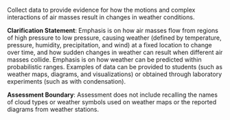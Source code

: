 Collect data to provide evidence for how the motions and complex interactions of air masses result in changes in weather conditions. 

**Clarification Statement**: Emphasis is on how air masses flow from regions of high pressure to low pressure, causing weather (defined by temperature, pressure, humidity, precipitation, and wind) at a fixed location to change over time, and how sudden changes in weather can result when different air masses collide. Emphasis is on how weather can be predicted within probabilistic ranges. Examples of data can be provided to students (such as weather maps, diagrams, and visualizations) or obtained through laboratory experiments (such as with condensation).

**Assessment Boundary**: Assessment does not include recalling the names of cloud types or weather symbols used on weather maps or the reported diagrams from weather stations.